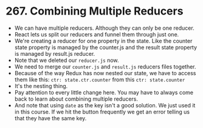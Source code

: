 # 267. Combining Multiple Reducers
- We can have multiple reducers. Although they can only be one reducer.
- React lets us split our reducers and funnel them through just one.
- We're creating a reducer for one property in the state. Like the counter state property is managed by the counter.js and the result state property is managed by result.js reducer. 
- Note that we deleted our `reducer.js` now.
- We need to merge our `counter.js` and `result.js` reducers files together. 
- Because of the way Redux has now nested our state, we have to access them like this: `ctr: state.ctr.counter` from this `ctr: state.counter`
- It's the nesting thing. 
- Pay attention to every little change here. You may have to always come back to learn about combining multiple reducers.
- And note that using `date` as the key isn't a good solution. We just used it in this course. If we hit the button frequently we get an error telling us that they have the same key. 